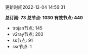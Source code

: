 更新时间2022-12-04 14:56:31

**总订阅: 73**
**总节点: 1030**
**有效节点: 440**
- trojan节点: 145
- v2ray节点: 203
- ss节点: 91
- ssr节点: 1
